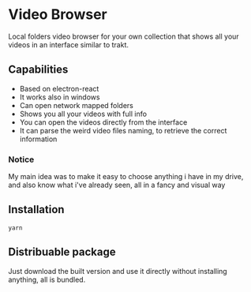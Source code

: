 # Video Browser

Local folders video browser for your own collection that shows all your videos in an interface similar to trakt.

## Capabilities

- Based on electron-react
- It works also in windows
- Can open network mapped folders
- Shows you all your videos with full info
- You can open the videos directly from the interface
- It can parse the weird video files naming, to retrieve the correct information

### Notice

My main idea was to make it easy to choose anything i have in my drive, and also know what i've already seen, all in a fancy and visual way

## Installation

    yarn

## Distribuable package

Just download the built version and use it directly without installing anything, all is bundled.
